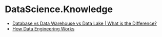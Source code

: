 # DataScience.Knowledge
- [Database vs Data Warehouse vs Data Lake | What is the Difference?](https://youtu.be/-bSkREem8dM)
- [How Data Engineering Works](https://youtu.be/qWru-b6m030)
